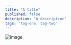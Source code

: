 ```yaml
---
title: "A title"
published: false
description: "A description"
tags: "tag-one, tag-two"
---
```


![image](./image.png)
